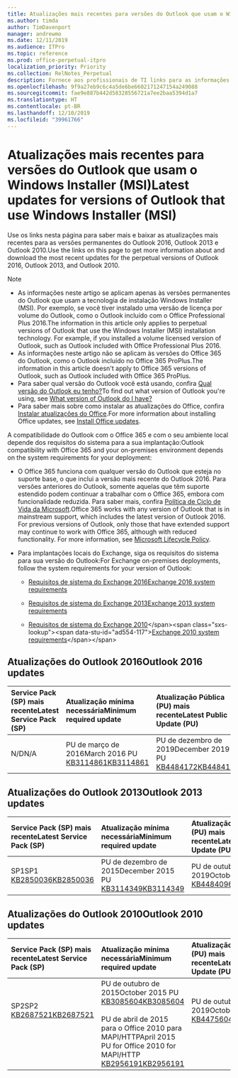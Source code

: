 ```yaml
---
title: Atualizações mais recentes para versões do Outlook que usam o Windows Installer (MSI)
ms.author: timda
author: TimDavenport
manager: andrewmo
ms.date: 12/11/2019
ms.audience: ITPro
ms.topic: reference
ms.prod: office-perpetual-itpro
localization_priority: Priority
ms.collection: RelNotes_Perpetual
description: Fornece aos profissionais de TI links para as informações de atualização mais recentes para as versões permanentes do Outlook 2016, Outlook 2013 e Outlook 2010
ms.openlocfilehash: 9f9a27eb9c6c4a5de6be6602171247154a249088
ms.sourcegitcommit: fae9e887b442d58328556721a7ee2baa5394d1a7
ms.translationtype: HT
ms.contentlocale: pt-BR
ms.lasthandoff: 12/10/2019
ms.locfileid: "39961766"
---
```

# <a name="latest-updates-for-versions-of-outlook-that-use-windows-installer-msi"></a><span data-ttu-id="ad554-103">Atualizações mais recentes para versões do Outlook que usam o Windows Installer (MSI)</span><span class="sxs-lookup"><span data-stu-id="ad554-103">Latest updates for versions of Outlook that use Windows Installer (MSI)</span></span>

<span data-ttu-id="ad554-104">Use os links nesta página para saber mais e baixar as atualizações mais recentes para as versões permanentes do Outlook 2016, Outlook 2013 e Outlook 2010.</span><span class="sxs-lookup"><span data-stu-id="ad554-104">Use the links on this page to get more information about and download the most recent updates for the perpetual versions of Outlook 2016, Outlook 2013, and Outlook 2010.</span></span>
  
> [!NOTE]
> - <span data-ttu-id="ad554-p101">As informações neste artigo se aplicam apenas às versões permanentes do Outlook que usam a tecnologia de instalação Windows Installer (MSI). Por exemplo, se você tiver instalado uma versão de licença por volume do Outlook, como o Outlook incluído com o Office Professional Plus 2016.</span><span class="sxs-lookup"><span data-stu-id="ad554-p101">The information in this article only applies to perpetual versions of Outlook that use the Windows Installer (MSI) installation technology. For example, if you installed a volume licensed version of Outlook, such as Outlook included with Office Professional Plus 2016.</span></span>
> - <span data-ttu-id="ad554-107">As informações neste artigo não se aplicam às versões do Office 365 do Outlook, como o Outlook incluído no Office 365 ProPlus.</span><span class="sxs-lookup"><span data-stu-id="ad554-107">The information in this article doesn't apply to Office 365 versions of Outlook, such as Outlook included with Office 365 ProPlus.</span></span>
> - <span data-ttu-id="ad554-108">Para saber qual versão do Outlook você está usando, confira [Qual versão do Outlook eu tenho?](https://support.office.com/article/b3a9568c-edb5-42b9-9825-d48d82b2257c)</span><span class="sxs-lookup"><span data-stu-id="ad554-108">To find out what version of Outlook you're using, see [What version of Outlook do I have?](https://support.office.com/article/b3a9568c-edb5-42b9-9825-d48d82b2257c)</span></span>
> - <span data-ttu-id="ad554-109">Para saber mais sobre como instalar as atualizações do Office, confira [Instalar atualizações do Office](https://support.office.com/article/2ab296f3-7f03-43a2-8e50-46de917611c5).</span><span class="sxs-lookup"><span data-stu-id="ad554-109">For more information about installing Office updates, see [Install Office updates](https://support.office.com/article/2ab296f3-7f03-43a2-8e50-46de917611c5).</span></span> 
  
<span data-ttu-id="ad554-110">A compatibilidade do Outlook com o Office 365 e com o seu ambiente local depende dos requisitos do sistema para a sua implantação:</span><span class="sxs-lookup"><span data-stu-id="ad554-110">Outlook compatibility with Office 365 and your on-premises environment depends on the system requirements for your deployment:</span></span>
  
- <span data-ttu-id="ad554-p102">O Office 365 funciona com qualquer versão do Outlook que esteja no suporte base, o que inclui a versão mais recente do Outlook 2016. Para versões anteriores do Outlook, somente aquelas que têm suporte estendido podem continuar a trabalhar com o Office 365, embora com funcionalidade reduzida. Para saber mais, confira [Política de Ciclo de Vida da Microsoft](https://support.microsoft.com/lifecycle).</span><span class="sxs-lookup"><span data-stu-id="ad554-p102">Office 365 works with any version of Outlook that is in mainstream support, which includes the latest version of Outlook 2016. For previous versions of Outlook, only those that have extended support may continue to work with Office 365, although with reduced functionality. For more information, see [Microsoft Lifecycle Policy](https://support.microsoft.com/lifecycle).</span></span>
    
- <span data-ttu-id="ad554-114">Para implantações locais do Exchange, siga os requisitos do sistema para sua versão do Outlook:</span><span class="sxs-lookup"><span data-stu-id="ad554-114">For Exchange on-premises deployments, follow the system requirements for your version of Outlook:</span></span>
    
  - [<span data-ttu-id="ad554-115">Requisitos de sistema do Exchange 2016</span><span class="sxs-lookup"><span data-stu-id="ad554-115">Exchange 2016 system requirements</span></span>](https://docs.microsoft.com/Exchange/plan-and-deploy/system-requirements)
    
  - [<span data-ttu-id="ad554-116">Requisitos de sistema do Exchange 2013</span><span class="sxs-lookup"><span data-stu-id="ad554-116">Exchange 2013 system requirements</span></span>](https://docs.microsoft.com/exchange/exchange-2013-system-requirements-exchange-2013-help)
    
  - <span data-ttu-id="ad554-117">[Requisitos de sistema do Exchange 2010](https://docs.microsoft.com/previous-versions/office/exchange-server-2010/aa996719(v=exchg.141))</span><span class="sxs-lookup"><span data-stu-id="ad554-117">[Exchange 2010 system requirements](https://docs.microsoft.com/previous-versions/office/exchange-server-2010/aa996719(v=exchg.141))</span></span>

   
## <a name="outlook-2016-updates"></a><span data-ttu-id="ad554-118">Atualizações do Outlook 2016</span><span class="sxs-lookup"><span data-stu-id="ad554-118">Outlook 2016 updates</span></span>

|<span data-ttu-id="ad554-119">**Service Pack (SP) mais recente**</span><span class="sxs-lookup"><span data-stu-id="ad554-119">**Latest Service Pack (SP)**</span></span>|<span data-ttu-id="ad554-120">**Atualização mínima necessária**</span><span class="sxs-lookup"><span data-stu-id="ad554-120">**Minimum required update**</span></span>|<span data-ttu-id="ad554-121">**Atualização Pública (PU) mais recente**</span><span class="sxs-lookup"><span data-stu-id="ad554-121">**Latest Public Update (PU)**</span></span>|
|:-----|:-----|:-----|
|<span data-ttu-id="ad554-122">N/D</span><span class="sxs-lookup"><span data-stu-id="ad554-122">N/A</span></span>  <br/> |<span data-ttu-id="ad554-123">PU de março de 2016</span><span class="sxs-lookup"><span data-stu-id="ad554-123">March 2016 PU</span></span> <br/>[<span data-ttu-id="ad554-124">KB3114861</span><span class="sxs-lookup"><span data-stu-id="ad554-124">KB3114861</span></span>](https://support.microsoft.com/help/3114861) <br/> |<span data-ttu-id="ad554-125">PU de dezembro de 2019</span><span class="sxs-lookup"><span data-stu-id="ad554-125">December 2019 PU</span></span> <br/>[<span data-ttu-id="ad554-126">KB4484172</span><span class="sxs-lookup"><span data-stu-id="ad554-126">KB4484172</span></span>](https://support.microsoft.com/help/4484172) 

## <a name="outlook-2013-updates"></a><span data-ttu-id="ad554-127">Atualizações do Outlook 2013</span><span class="sxs-lookup"><span data-stu-id="ad554-127">Outlook 2013 updates</span></span>

|<span data-ttu-id="ad554-128">**Service Pack (SP) mais recente**</span><span class="sxs-lookup"><span data-stu-id="ad554-128">**Latest Service Pack (SP)**</span></span>|<span data-ttu-id="ad554-129">**Atualização mínima necessária**</span><span class="sxs-lookup"><span data-stu-id="ad554-129">**Minimum required update**</span></span>|<span data-ttu-id="ad554-130">**Atualização Pública (PU) mais recente**</span><span class="sxs-lookup"><span data-stu-id="ad554-130">**Latest Public Update (PU)**</span></span>|
|:-----|:-----|:-----|
|<span data-ttu-id="ad554-131">SP1</span><span class="sxs-lookup"><span data-stu-id="ad554-131">SP1</span></span>  <br/>[<span data-ttu-id="ad554-132">KB2850036</span><span class="sxs-lookup"><span data-stu-id="ad554-132">KB2850036</span></span>](https://go.microsoft.com/fwlink/p/?LinkId=512538) <br/> |<span data-ttu-id="ad554-133">PU de dezembro de 2015</span><span class="sxs-lookup"><span data-stu-id="ad554-133">December 2015 PU</span></span> <br/>[<span data-ttu-id="ad554-134">KB3114349</span><span class="sxs-lookup"><span data-stu-id="ad554-134">KB3114349</span></span>](https://support.microsoft.com/kb/3114349) <br/> |<span data-ttu-id="ad554-135">PU de outubro de 2019</span><span class="sxs-lookup"><span data-stu-id="ad554-135">October 2019 PU</span></span> <br/>[<span data-ttu-id="ad554-136">KB4484096</span><span class="sxs-lookup"><span data-stu-id="ad554-136">KB4484096</span></span>](https://support.microsoft.com/help/4484096)  |
   
## <a name="outlook-2010-updates"></a><span data-ttu-id="ad554-137">Atualizações do Outlook 2010</span><span class="sxs-lookup"><span data-stu-id="ad554-137">Outlook 2010 updates</span></span>

|<span data-ttu-id="ad554-138">**Service Pack (SP) mais recente**</span><span class="sxs-lookup"><span data-stu-id="ad554-138">**Latest Service Pack (SP)**</span></span>|<span data-ttu-id="ad554-139">**Atualização mínima necessária**</span><span class="sxs-lookup"><span data-stu-id="ad554-139">**Minimum required update**</span></span>|<span data-ttu-id="ad554-140">**Atualização Pública (PU) mais recente**</span><span class="sxs-lookup"><span data-stu-id="ad554-140">**Latest Public Update (PU)**</span></span>|
|:-----|:-----|:-----|
|<span data-ttu-id="ad554-141">SP2</span><span class="sxs-lookup"><span data-stu-id="ad554-141">SP2</span></span> <br/>[<span data-ttu-id="ad554-142">KB2687521</span><span class="sxs-lookup"><span data-stu-id="ad554-142">KB2687521</span></span>](https://go.microsoft.com/fwlink/p/?LinkId=512542) <br><br><br><br/> |<span data-ttu-id="ad554-143">PU de outubro de 2015</span><span class="sxs-lookup"><span data-stu-id="ad554-143">October 2015 PU</span></span> <br/> [<span data-ttu-id="ad554-144">KB3085604</span><span class="sxs-lookup"><span data-stu-id="ad554-144">KB3085604</span></span>](https://support.microsoft.com/kb/3085604) <br/><br/>  <span data-ttu-id="ad554-145">PU de abril de 2015 para o Office 2010 para MAPI/HTTP</span><span class="sxs-lookup"><span data-stu-id="ad554-145">April 2015 PU for Office 2010 for MAPI/HTTP</span></span> <br/> [<span data-ttu-id="ad554-146">KB2956191</span><span class="sxs-lookup"><span data-stu-id="ad554-146">KB2956191</span></span>](https://support.microsoft.com/pt-BR/help/2956191/april-14-2015-update-for-office-2010-kb2956191) <br/> |<span data-ttu-id="ad554-147">PU de outubro de 2019</span><span class="sxs-lookup"><span data-stu-id="ad554-147">October 2019 PU</span></span> <br/>[<span data-ttu-id="ad554-148">KB4475604</span><span class="sxs-lookup"><span data-stu-id="ad554-148">KB4475604</span></span>](https://support.microsoft.com/help/4475604) <br><br><br><br/>|
   


